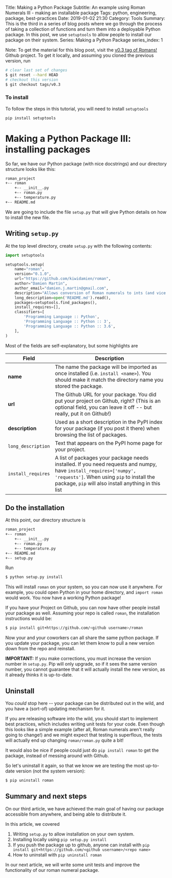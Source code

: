 Title: Making a Python Package
Subtitle: An example using Roman Numerals III - making an installable package 
Tags: python, engineering, package, best-practices
Date: 2019-01-02 21:30
Category: Tools
Summary: This is the third in a series of blog posts where we go through the process of taking a collection of functions and turn them into a deployable Python package. In this post, we use `setuptools` to allow people to install our package on their system. 
Series: Making a Python Package
series_index: 1

Note: To get the material for this blog post, visit the [v0.3 tag of Romans!](https://github.com/kiwidamien/Roman/tree/v0.3) Github project. To get it locally, and assuming you cloned the previous version, run
```bash
# clear last set of changes
$ git reset --hard HEAD
# checkout this version
$ git checkout tags/v0.3
```

### To install

To follow the steps in this tutorial, you will need to install `setuptools`
```bash
pip install setuptools 
```


# Making a Python Package III: installing packages

So far, we have our Python package (with nice docstrings) and our directory structure looks like this:
```bash
roman_project
+-- roman
    +-- __init__.py
    +-- roman.py
    +-- temperature.py
+-- README.md
```

We are going to include the file `setup.py` that will give Python details on how to install the new file.

## Writing `setup.py`

At the top level directory, create `setup.py` with the following contents:
```python
import setuptools

setuptools.setup(
    name="roman",
    version="0.1.0",
    url="https://github.com/kiwidamien/roman",
    author="Damien Martin",
    author_email="damien.j.martin@gmail.com",
    description="Allows conversion of Roman numerals to ints (and vice versa)",
    long_description=open('README.md').read(),
    packages=setuptools.find_packages(),
    install_requires=[],
    classifiers=[
        'Programming Language :: Python',
        'Programming Language :: Python :: 3',
        'Programming Language :: Python :: 3.6',
    ],
)
```

Most of the fields are self-explanatory, but some highlights are

| Field | Description |
| --- | --- |
| **name** | The name the package will be imported as once installed (i.e. `install <name>`). You should make it match the directory name you stored the package. |
| **url** | The Github URL for your package. You did put your project on Github, right? (This is an optional field, you can leave it off -- but really, put it on Github!) |
| **description** | Used as a short description in the PyPI index for your package (if you post it there) when browsing the list of packages. |
| `long_description` | Text that appears on the PyPI home page for your project. |
| `install_requires` | A list of packages your package needs installed. If you need requests and numpy, have `install_requires=['numpy', 'requests']`. When using `pip` to install the package, `pip` will also install anything in this list |

## Do the installation

At this point, our directory structure is
```bash
roman_project
+-- roman
    +-- __init__.py
    +-- roman.py
    +-- temperature.py
+-- README.md
+-- setup.py
```

Run
```bash
$ python setup.py install
```

This will install `roman` on your system, so you can now use it anywhere. For example, you could open Python in your home directory, and `import roman` would work. You now have a working Python package!

If you have your Project on Github, you can now have other people install your package as well. Assuming your repo is called `roman`, the installation instructions would be:
```bash
$ pip install git+https://github.com/<github username>/roman
```
Now your and your coworkers can all share the same python package. If you update your package, you can let them know to pull a new version down from the repo and reinstall.

**IMPORTANT:** If you make corrections, you must increase the version number in `setup.py`. Pip will only upgrade, so if it sees the same version number, you cannot guarantee that it will actually install the new version, as it already thinks it is up-to-date.

## Uninstall

You _could_ stop here -- your package can be distributed out in the wild, and you have a (sort-of) updating mechanism for it.

If you are releasing software into the wild, you should start to implement best practices, which includes writing unit tests for your code. Even though this looks like a simple example (after all, Roman numerals aren't really going to change!) and we might expect that testing is superflous, the tests will actually end up changing `roman/roman.py` quite a bit! 

It would also be nice if people could just do `pip install roman` to get the package, instead of messing around with Github. 

So let's uninstall it again, so that we know we are testing the most up-to-date version (not the system version):
```bash
$ pip uninstall roman
```

## Summary and next steps

On our third article, we have achieved the main goal of having our package accessible from anywhere, and being able to distribute it. 

In this article, we covered
1. Writing `setup.py` to allow installation on your own system.
2. Installing locally using `pip setup.py install`
3. If you push the package up to github, anyone can install with `pip install git+https://github.com/<github username>/<repo name>`
4. How to uninstall with `pip uninstall roman`

In our next article, we will write some unit tests and improve the functionality of our roman numeral package.
